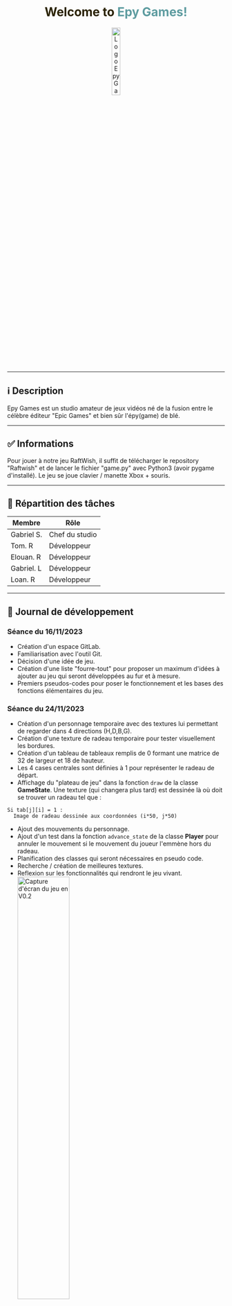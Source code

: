 <h1 style="color: #5e9ca0; text-align: center;"><span style="color: #2b2301;">Welcome to </span>Epy Games!</h1>
<p align="center">
  <img width="20%" src="https://i.postimg.cc/PJzTR1T3/epic.png" alt="Logo Epy Games"/>
</p>

---

## ℹ Description

Epy Games est un studio amateur de jeux vidéos né de la fusion entre le célèbre éditeur "Epic Games" et bien sûr l'épy(game) de blé.

---

## ✅ Informations

Pour jouer à notre jeu RaftWish, il suffit de télécharger le repository "Raftwish" et de lancer le fichier "game.py" avec Python3 (avoir pygame d'installé). Le jeu se joue clavier / manette Xbox + souris.

---

## 👤 Répartition des tâches

| Membre     | Rôle          |
| ---------- | ------------- |
| Gabriel S. | Chef du studio |
| Tom. R     | Développeur |
| Elouan. R  | Développeur |
| Gabriel. L | Développeur |
| Loan. R    | Développeur |

---

## 📆 Journal de développement

### Séance du 16/11/2023

- Création d'un espace GitLab.
- Familiarisation avec l'outil Git.
- Décision d'une idée de jeu.
- Création d'une liste "fourre-tout" pour proposer un maximum d'idées à ajouter au jeu qui seront développées au fur et à mesure.
- Premiers pseudos-codes pour poser le fonctionnement et les bases des fonctions élémentaires du jeu.

### Séance du 24/11/2023

- Création d'un personnage temporaire avec des textures lui permettant de regarder dans 4 directions (H,D,B,G).
- Création d'une texture de radeau temporaire pour tester visuellement les bordures.
- Création d'un tableau de tableaux remplis de 0 formant une matrice de 32 de largeur et 18 de hauteur.
- Les 4 cases centrales sont définies à 1 pour représenter le radeau de départ.
- Affichage du "plateau de jeu" dans la fonction `draw` de la classe **GameState**. Une texture (qui changera plus tard) est dessinée là où doit se trouver un radeau tel que :

```
Si tab[j][i] = 1 :
  Image de radeau dessinée aux coordonnées (i*50, j*50)
```

- Ajout des mouvements du personnage.
- Ajout d'un test dans la fonction `advance_state` de la classe **Player** pour annuler le mouvement si le mouvement du joueur l'emmène hors du radeau.
- Planification des classes qui seront nécessaires en pseudo code.
- Recherche / création de meilleures textures.
- Reflexion sur les fonctionnalités qui rendront le jeu vivant.
  <img width="50%" src="https://i.postimg.cc/XYPdQ1rH/Capture-d-cran-2023-11-27-222106.png" alt="Capture d'écran du jeu en V0.2"/>

### Séance du 28/11/2023

- Ajout d'un chrono qui fait passer 18 heures dans le jeu en 20 minutes dans la vraie vie (durée d'une partie sujette à changement).
  - Permet de visualiser l'avancement du jeu.
  - Servira pour l'augmentation de la difficulté en fonction du temps ainsi que la fin du jeu.
  - Servira pour le cycle jour/nuit.
- Affichage de ce chrono et stockage du temps passé dans un attribut de la classe **GameState**.
- Ajout du système de pose d'un nouveau radeau :
  - Le radeau est posé lorsque le joueur effectue un clic gauche.
  - Le radeau est posé sur la première case vide rencontrée en fonction de la direction actuelle du joueur.
  - Ce système sera ensuite relié au système d'inventaire et un radeau ne sera posé que si le joueur possède et équipe le radeau "dans sa main".
  - Problème à régler : l'event du clic se déclenche plusieurs fois par secondes et il est donc difficile de poser un radeau.
- Création d'un premier requin se dirigeant toujours vers le centre du jeu et dessinant une courbe sinusoïdale pour imiter la nage.
- Finalisation de l'animation du radeau pour donner une impression de mouvement.
- Tests pour animer l'eau.
- Développement du script permettant la génération et le mouvement aléatoire d'objets.
  - Création de la classe Bâton.
  - Tous les objets dériveront de la même manière, ainsi, ce script nous servira de base pour tous les débris.

### Séance du 5/12/2023
  - Ajout inventaire et son affichage pour les 5 premiers items
  - Ajout classe baton
  - Changement des touches de déplacement : z,q,s,d
  - Les radeaux ne sont plus représentés par 1 dans la matrice mais par un dictionnaire (caractéristiques : type et vie)
  - Ajout variable indiceObjet + son utilisation pour placer des radeaux
  - Baton dessiné derrière les radeaux
  - Le scroll change l'indice sélectionné
  - Changement de la détection des input
  - Possibilité d'actionner 2 touches en meme temps (aller en diagonale, poser en marchant)
  - Ajout du menu du jeu

### Séance du 7/12/2023
  - Correction et ajouts d'objets
  - Mise à jour de la hotbar
  - Fonction d'amélioration du radeau par Rouillard Elouan.
  - Ajout de la récupération d'objets
  - Hotbar fonctionnelle

### En décembre 2023
  - Ajout de la gestion du son
  - Ajout de notifications de connexion/déconnexion de la manette
  - Ajout d'une page d'aide aux ressources premières et d'amélioration des outils
  - Ajout des requins
  - Corrections de fautes d'orthographe
  - Ajout d'une icône de craft (OK/NOK) + correction de bug de pose du radeau
  - Réutilisation de pygame.quit() plutôt que sys.exit()
  - Ajout de l'halo de récupération des items
  - Ajout de la possibilité de passer en plein écran
  - Optimisation grâce au .convert_alpha()

### En janvier 2024
  - Ajout de sons pour les coups et mort des requins
  - Correction de la force de la vague
  - Suppression du module tkinter pour éviter un crash sur Ubuntu
  - Modifications au démarrage donc un écran de chargement
  - Correction d'importations pour l'apparence du joueur
  - Nouveaux sprites pour le requin et animations
  - Correction de divers bugs dans le menu pause et la gestion du curseur
  - Ajout de sons pour la connexion/déconnexion de la manette et pause des sons dans le menu pause
  - Ajout de musiques dans le menu et le jeu
  - Ajout d'animation pour la mort
  - Ajout de fonctionnalités telles que la torche et des améliorations d'outils
  - Ajout d'un écran de fin avec un bouton pour retourner au menu principal et la possibilité de voir ses stats
  - Ajout d'une fonctionnalité de récupération d'items par le filet 
  - Correction de problèmes liés aux bords de la carte
  - Ajout du cycle jour/nuit
  - Nettoyage du code

---

Bon jeu !
